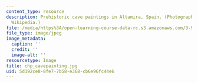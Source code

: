 ```yaml
---
content_type: resource
description: Prehistoric cave paintings in Altamira, Spain. (Photograph taken from
  Wikipedia.)
file: /media/https%3A/open-learning-course-data-rc.s3.amazonaws.com/3-987-human-origins-and-evolution-spring-2006/5d192ce88fe77b58e368cb6e96fc44e6_chp_cavepainting.jpg
file_type: image/jpeg
image_metadata:
  caption: ''
  credit: ''
  image-alt: ''
resourcetype: Image
title: chp_cavepainting.jpg
uid: 5d192ce8-8fe7-7b58-e368-cb6e96fc44e6
---
```

